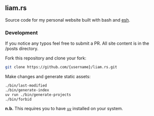 ## liam.rs

Source code for my personal website built with bash and
[esh](https://github.com/jirutka/esh).

### Development

If you notice any typos feel free to submit a PR. All site content is in the
/posts directory.

Fork this repository and clone your fork:

```bash
git clone https://github.com/{username}/liam.rs.git
```

Make changes and generate static assets:

```bash
./bin/last-modified
./bin/generate-index
uv run ./bin/generate-projects
./bin/forbid
```

**n.b.** This requires you to have [`uv`](https://github.com/astral-sh/uv)
installed on your system.
